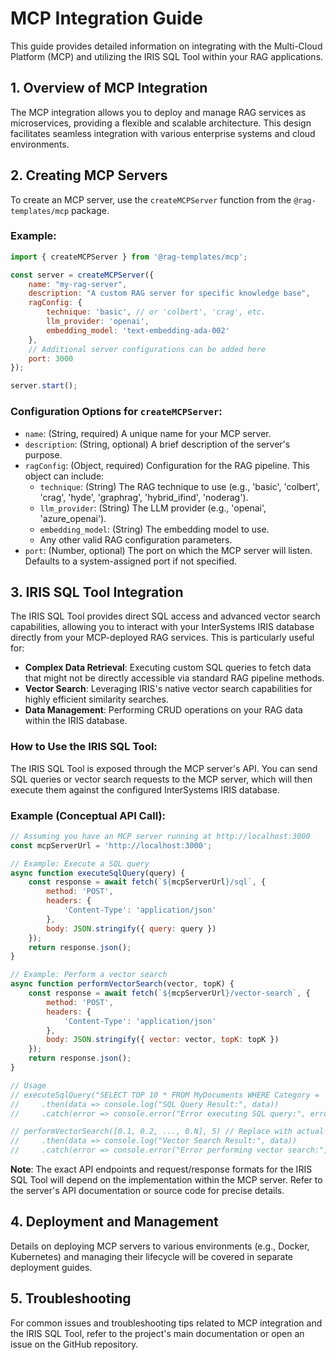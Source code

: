 # MCP Integration Guide

This guide provides detailed information on integrating with the Multi-Cloud Platform (MCP) and utilizing the IRIS SQL Tool within your RAG applications.

## 1. Overview of MCP Integration

The MCP integration allows you to deploy and manage RAG services as microservices, providing a flexible and scalable architecture. This design facilitates seamless integration with various enterprise systems and cloud environments.

## 2. Creating MCP Servers

To create an MCP server, use the `createMCPServer` function from the `@rag-templates/mcp` package.

### Example:
```javascript
import { createMCPServer } from '@rag-templates/mcp';

const server = createMCPServer({
    name: "my-rag-server",
    description: "A custom RAG server for specific knowledge base",
    ragConfig: {
        technique: 'basic', // or 'colbert', 'crag', etc.
        llm_provider: 'openai',
        embedding_model: 'text-embedding-ada-002'
    },
    // Additional server configurations can be added here
    port: 3000
});

server.start();
```

### Configuration Options for `createMCPServer`:

-   `name`: (String, required) A unique name for your MCP server.
-   `description`: (String, optional) A brief description of the server's purpose.
-   `ragConfig`: (Object, required) Configuration for the RAG pipeline. This object can include:
    -   `technique`: (String) The RAG technique to use (e.g., 'basic', 'colbert', 'crag', 'hyde', 'graphrag', 'hybrid_ifind', 'noderag').
    -   `llm_provider`: (String) The LLM provider (e.g., 'openai', 'azure_openai').
    -   `embedding_model`: (String) The embedding model to use.
    -   Any other valid RAG configuration parameters.
-   `port`: (Number, optional) The port on which the MCP server will listen. Defaults to a system-assigned port if not specified.

## 3. IRIS SQL Tool Integration

The IRIS SQL Tool provides direct SQL access and advanced vector search capabilities, allowing you to interact with your InterSystems IRIS database directly from your MCP-deployed RAG services. This is particularly useful for:

-   **Complex Data Retrieval**: Executing custom SQL queries to fetch data that might not be directly accessible via standard RAG pipeline methods.
-   **Vector Search**: Leveraging IRIS's native vector search capabilities for highly efficient similarity searches.
-   **Data Management**: Performing CRUD operations on your RAG data within the IRIS database.

### How to Use the IRIS SQL Tool:

The IRIS SQL Tool is exposed through the MCP server's API. You can send SQL queries or vector search requests to the MCP server, which will then execute them against the configured InterSystems IRIS database.

### Example (Conceptual API Call):

```javascript
// Assuming you have an MCP server running at http://localhost:3000
const mcpServerUrl = 'http://localhost:3000';

// Example: Execute a SQL query
async function executeSqlQuery(query) {
    const response = await fetch(`${mcpServerUrl}/sql`, {
        method: 'POST',
        headers: {
            'Content-Type': 'application/json'
        },
        body: JSON.stringify({ query: query })
    });
    return response.json();
}

// Example: Perform a vector search
async function performVectorSearch(vector, topK) {
    const response = await fetch(`${mcpServerUrl}/vector-search`, {
        method: 'POST',
        headers: {
            'Content-Type': 'application/json'
        },
        body: JSON.stringify({ vector: vector, topK: topK })
    });
    return response.json();
}

// Usage
// executeSqlQuery("SELECT TOP 10 * FROM MyDocuments WHERE Category = 'Science'")
//     .then(data => console.log("SQL Query Result:", data))
//     .catch(error => console.error("Error executing SQL query:", error));

// performVectorSearch([0.1, 0.2, ..., 0.N], 5) // Replace with actual vector
//     .then(data => console.log("Vector Search Result:", data))
//     .catch(error => console.error("Error performing vector search:", error));
```

**Note**: The exact API endpoints and request/response formats for the IRIS SQL Tool will depend on the implementation within the MCP server. Refer to the server's API documentation or source code for precise details.

## 4. Deployment and Management

Details on deploying MCP servers to various environments (e.g., Docker, Kubernetes) and managing their lifecycle will be covered in separate deployment guides.

## 5. Troubleshooting

For common issues and troubleshooting tips related to MCP integration and the IRIS SQL Tool, refer to the project's main documentation or open an issue on the GitHub repository.